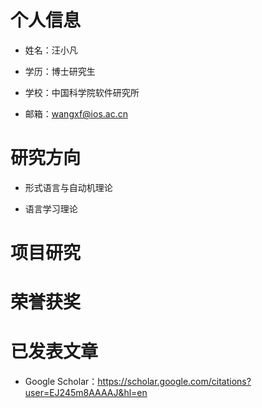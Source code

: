 # 个人信息

- 姓名：汪小凡

- 学历：博士研究生

- 学校：中国科学院软件研究所

- 邮箱：wangxf@ios.ac.cn


# 研究方向

- 形式语言与自动机理论

- 语言学习理论

# 项目研究

# 荣誉获奖

# 已发表文章

- Google Scholar：https://scholar.google.com/citations?user=EJ245m8AAAAJ&hl=en
